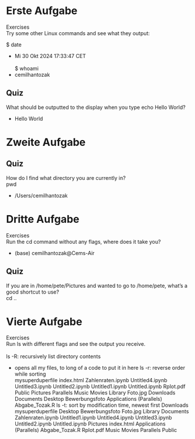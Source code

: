 # Erste Aufgabe
Exercises<br>
Try some other Linux commands and see what they output:

$ date <br>
- Mi 30 Okt 2024 17:33:47 CET <br> <br>
$ whoami <br>
- cemilhantozak

## Quiz
What should be outputted to the display when you type echo Hello World? <br>
- Hello World <p>

# Zweite Aufgabe
## Quiz
How do I find what directory you are currently in? <br>
pwd <br>
- /Users/cemilhantozak

# Dritte Aufgabe
Exercises <br>
Run the cd command without any flags, where does it take you? <br>
- (base) cemilhantozak@Cems-Air

## Quiz
If you are in /home/pete/Pictures and wanted to go to /home/pete, what’s a good shortcut to use? <br>
cd ..

# Vierte Aufgabe
Exercises<br>
Run ls with different flags and see the output you receive.
<br><br>
ls -R: recursively list directory contents<br>
- opens all my files, to long of a code to put it in here
ls -r: reverse order while sorting<br>
mysuperduperfile
index.html
Zahlenraten.ipynb
Untitled4.ipynb
Untitled3.ipynb
Untitled2.ipynb
Untitled1.ipynb
Untitled.ipynb
Rplot.pdf
Public
Pictures
Parallels
Music
Movies
Library
Foto.jpg
Downloads
Documents
Desktop
Bewerbungsfoto
Applications (Parallels)
Abgabe_Tozak.R
ls -t: sort by modification time, newest first
Downloads
mysuperduperfile
Desktop
Bewerbungsfoto
Foto.jpg
Library
Documents
Zahlenraten.ipynb
Untitled1.ipynb
Untitled4.ipynb
Untitled3.ipynb
Untitled2.ipynb
Untitled.ipynb
Pictures
index.html
Applications (Parallels)
Abgabe_Tozak.R
Rplot.pdf
Music
Movies
Parallels
Public

